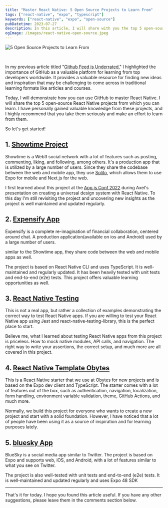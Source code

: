 ```yaml
---
title: "Master React Native: 5 Open Source Projects to Learn From"
tags: ["react-native", "expo", "typescript"]
keywords: ["react-native", "expo", "open-source"]
pubDatetime: 2023-07-27
description: In this article, I will share with you the top 5 open-source React Native projects that you can learn from.
ogImage: /images/react-native-open-source.jpeg
---
```


![5 Open Source Projects to Learn From](/images/react-native-open-source.jpeg)

<br/>

In my previous article titled "[Github Feed is Underrated](https://elazizi.com/posts/github-feed-is-underrated)," I highlighted the importance of GitHub as a valuable platform for learning from top developers worldwide. It provides a valuable resource for finding new ideas and inspiration that may be challenging to come across in traditional learning formats like articles and courses.

Today, I will demonstrate how you can use GitHub to master React Native. I will share the top 5 open-source React Native projects from which you can learn. I have personally gained valuable knowledge from these projects, and I highly recommend that you take them seriously and make an effort to learn from them.

So let's get started!

## 1. [Showtime Project](https://github.com/showtime-xyz/showtime-frontend/tree/staging)

Showtime is a Web3 social network with a lot of features such as posting, commenting, liking, and following, among others. It's a production app that is utilized by a large number of users. Since they share the codebase between the web and mobile app, they use [Solito](https://solito.dev/), which allows them to use Expo for mobile and Next.js for the web.

I first learned about this project at the [App.js Conf 2022](https://www.youtube.com/watch?v=CDl3EH3vUHA) during Axel's presentation on creating a universal design system with React Native. To this day I'm still revisiting the project and uncovering new insights as the project is well maintained and updated regularly.

## 2. [Expensify App](https://github.com/Expensify/App)

Expensify is a complete re-imagination of financial collaboration, centered around chat. A production application(available on ios and Android) used by a large number of users.

similar to the Showtime app, they share code between the web and mobile apps as well.

The project is based on React Native CLI and uses TypeScript. It is well-maintained and regularly updated. It has been heavily tested with unit tests and end-to-end (e2e) tests. This project offers valuable learning opportunities as well.

## 3. [React Native Testing](https://github.com/vanGalilea/react-native-testing/)

This is not a real app, but rather a collection of examples demonstrating the correct way to test React Native apps. If you are willing to test your React Native app using Jest and react-native-testing-library, this is the perfect place to start.

Believe me, what I learned about testing React Native apps from this project is priceless. How to mock native modules, API calls, and navigation. The right way to write your assertions, the correct setup, and much more are all covered in this project.

## 4. [React Native Template Obytes](https://github.com/obytes/react-native-template-obytes)

This is a React Native starter that we use at Obytes for new projects and is based on the Expo dev client and TypeScript. The starter comes with a lot of features out of the box, such as authentication, navigation, localization, form handling, environment variable validation, theme, GitHub Actions, and much more.

Normally, we build this project for everyone who wants to create a new project and start with a solid foundation. However, I have noticed that a lot of people have been using it as a source of inspiration and for learning purposes lately.

## 5. [bluesky App](https://github.com/bluesky-social/social-app)

BlueSky is a social media app similar to Twitter. The project is based on Expo and supports web, iOS, and Android, with a lot of features similar to what you see on Twitter.

The project is also well-tested with unit tests and end-to-end (e2e) tests. It is well-maintained and updated regularly and uses Expo 48 SDK

<hr/>

That's it for today. I hope you found this article useful. If you have any other suggestions, please leave them in the comments section below.
